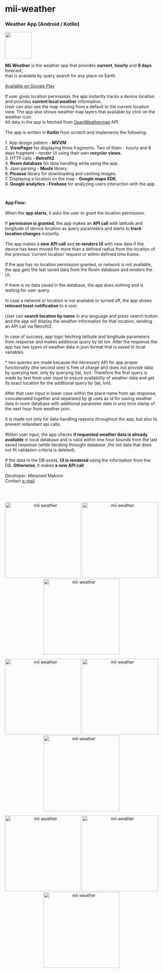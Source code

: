 # mii-weather
<h3>Weather App (Android / Kotlin)</h3>
<img src="https://github.com/melamedMaks/mii-weather/blob/main/images/icmii.png" width="88">
<p><b>Mii Weather</b> is the weather app that provides <b>current</b>, <b>hourly</b> and <b>8 days</b> forecast,<br>that is available by query search for any place on Earth.<br><br>
<a href="https://play.google.com/store/apps/details?id=mii.weather">Available on Google Play</a><br><br>
If user gives location permission, the app instantly tracks a device location and provides <b>current local weather</b> information.<br>User can also see the map moving from a default to the current location view.
The app also shows weather map layers that available by click on the weather icon.<br>
All data in the app is fetched from <a href="https://www.openweathermap.org/api">OpenWeathermap</a> API.<br><br>
The app is written in <b>Kotlin</b> from scratch and implements the following:<br><br>
1. App design pattern - <b>MVVM</b><br>
2. <b>ViewPager</b> for displaying three fragments. Two of them - hourly and 8 days fragment - render UI using their own <b>recycler views</b>.<br> 
3. HTTP calls - <b>Retrofit2</b>.<br> 
4. <b>Room database</b> for data handling while using the app.<br>
5. Json parsing - <b>Moshi</b> library.<br> 
6. <b>Picasso</b> library for downloading and caching images.<br>
7. Displaying a location on the map - <b>Google maps SDK</b>.<br>
8. <b>Google analytics - Firebase</b> for analyzing users interaction with the app.</p><br>
<p><b>App Flow:</b><br><br>
When the <b>app starts</b>, it asks the user to grant the location permission.<br><br>
If <b>permission is granted</b>, the app makes an <b>API call</b> with latitude and longitude of device location as query parameters and starts to <b>track location changes</b> instantly.<br><br>
The app makes a <b>new API call</b> and <b>re-renders UI</b> with new data if the device has been moved for more than a defined radius from the location of the previous ‘current location’ request or within defined time frame.<br><br>
If the app has no location permission granted, or network is not available, the app gets the last saved data from the Room database and renders the UI.<br><br>
If there is no data saved in the database, the app does nothing and is waiting for user query.<br><br> 
In case a network or location is not available or turned off, the app shows <b>relevant toast notification</b> to a user.<br><br> 
User can <b>search location by name</b> in any language and press search button and the app will display the weather information for that location, sending an API call via Retrofit2.<br><br>
In case of success, app logic fetching latitude and longitude parameters from response and makes additional query by lat lon. After the response the app has two types of weather data in json format that is saved in local variables. <br><br>
* two queries are made because the necessary API for app proper functionality (the second one) is free of charge and does not provide data by querying text, only by querying (lat, lon). Therefore the first query is made by text from user input to ensure availability of weather data and get its exact location for the additional query by (lat, lon). <br><br>
After that user input in lower case within the place name from api response, concatenated together and separated by @ uses as id for saving weather data in room database with additional parameter date in unix time stamp of the next hour from weather json.<br><br>
It is made not only for data handling reasons throughout the app, but also to prevent redundant api calls.<br><br>
Within user input, the app checks <b>if requested weather data is already available</b> in local database and is valid within one hour bounds from the last saved response (while iterating throught database ,the old data that does not fit validation criteria is deleted). <br><br>
If the data in the DB exists, <b>UI is rendered</b> using the information from the DB. <b>Otherwise</b>, it makes <b>a new API call</b>.<br><br>
Developer: Melamed Maksim<br>
Contact <a href="melamed.maks@gmail.com">e-mail</a></p><br><br></p>
<p float="left" align="center">
<img src="https://github.com/melamedMaks/mii-weather/blob/main/images/Screenshot_20220512-002209_Permission controller.jpg" alt="mii weather" width="250">
<img src="https://github.com/melamedMaks/mii-weather/blob/main/images/Screenshot_20220511-234430_Mii Weather.jpg" alt="mii weather" width="250">
<img src="https://github.com/melamedMaks/mii-weather/blob/main/images/Screenshot_20220512-002256_Mii Weather.jpg" alt="mii weather" width="250">
</p>
<p float="left" align="center">
<img src="https://github.com/melamedMaks/mii-weather/blob/main/images/Screenshot_20220511-235209_Mii Weather.jpg" alt="mii weather" width="250"> 
<img src="https://github.com/melamedMaks/mii-weather/blob/main/images/Screenshot_20220512-002326_Mii Weather.jpg" alt="mii weather" width="250"> 
<img src="https://github.com/melamedMaks/mii-weather/blob/main/images/Screenshot_20220512-002346_Mii Weather.jpg" alt="mii weather" width="250"> 
</p>
<p float="left" align="center">
<img src="https://github.com/melamedMaks/mii-weather/blob/main/images/Screenshot_20220511-234855_Mii Weather.jpg" alt="mii weather" width="250"> 
<img src="https://github.com/melamedMaks/mii-weather/blob/main/images/Screenshot_20220511-234847_Mii Weather.jpg" alt="mii weather" width="250"> 
<img src="https://github.com/melamedMaks/mii-weather/blob/main/images/Screenshot_20220511-234819_Mii Weather.jpg" alt="mii weather" width="250">
</p>

